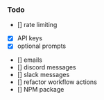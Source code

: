 ### Todo

- [] rate limiting
- [x] API keys
- [x] optional prompts
- [] emails
- [] discord messages
- [] slack messages
- [] refactor workflow actions
- [] NPM package
